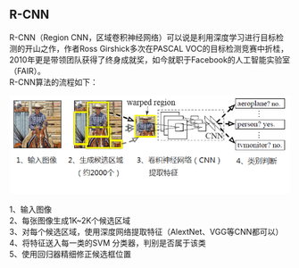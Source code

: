 ## R-CNN

R-CNN（Region CNN，区域卷积神经网络）可以说是利用深度学习进行目标检测的开山之作，作者Ross Girshick多次在PASCAL VOC的目标检测竞赛中折桂，2010年更是带领团队获得了终身成就奖，如今就职于Facebook的人工智能实验室（FAIR）。  
R-CNN算法的流程如下：

![](/assets/RCNN_Flow.png)

1、输入图像  
2、每张图像生成1K~2K个候选区域  
3、对每个候选区域，使用深度网络提取特征（AlextNet、VGG等CNN都可以）  
4、将特征送入每一类的SVM 分类器，判别是否属于该类  
5、使用回归器精细修正候选框位置

